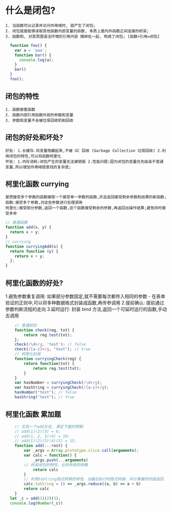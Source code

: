 # 什么是闭包?

    1. 当函数可以记录并访问作用域时, 就产生了闭包;
    2. 闭包就是能够读取其他函数内部变量的函数, 本质上是内外函数之间连接的桥梁;
    3. 函数和, 对其周围语法环境的引用内容 捆绑在一起, 构成了闭包; [函数+引用=闭包]

```JavaScript
  function foo() {
    var a = 'aaa';
    function bar() {
      console.log(a);
    }
    bar()
  }
  foo();
```

## 闭包的特性

    1. 函数嵌套函数
    2. 函数内部引用函数外部的参数和变量
    3. 参数和变量不会被垃圾回收机制回收

## 闭包的好处和坏处?

    好处: 1.长缓存.将变量隐藏起来,不被 GC 回收 (Garbage Collection 垃圾回收) 2.利用闭包的特性,可以将函数柯里化
    坏处: 1.内存消耗:闭包产生的变量无法被销毁 2.性能问题:因为闭包的变量优先级高于普通变量,所以增加作用域链查找的复杂度;

## 柯里化函数 currying

    是把接受多个参数的函数编程一个接受单一参数的函数,并且返回接受剩余参数和结果的新函数;
    函数:接受多个参数,对这些参数进行处理调用
    柯里化:接受部分参数,返回一个函数,这个函数接受剩余的参数,再返回出操作结果;避免同时接受多参

```javascript
// 普通函数
function add(x, y) {
  return x + y;
}
// currying
function curryingAdd(x) {
  return function (y) {
    return x + y;
  };
}
```

## 柯里化函数的好处?

1.避免参数重复调用: 如果部分参数固定,就不需要每次都传入相同的参数 - 在表单验证的正则中,可以将多种数据格式封装成函数,再传参调用 2.提前确认: 提前通过参数判断流程的走向 3.延时运行: 封装 bind 方法,返回一个可延时运行的函数,手动去调用

```JavaScript
	// 普通校验
	function check(reg, txt) {
		return reg.test(txt);
	};
	check(/\d+/g, 'test'); // false
	check(/[a-z]+/g, "test"); // true
	// 柯里化封装
	function curryingCheck(reg) {
		return function(txt) {
			return reg.test(txt);
		}
	}
	var hasNumber = curryingCheck(/\d+/g);
	var hasString = curryingCheck(/[a-z]+/g);
	hasNumber("test"); // false
	hasString("test"); // true
```

## 柯里化函数 累加题

```JavaScript
	// 实现一个add方法, 满足下面的预期:
	// add(1)(2)(3) = 6;
	// add(1, 2, 3)(4) = 10;
	// add(1)(2)(3)(4)(5) = 15;
	function add(...rest) {
		var _args = Array.prototype.slice.call(arguments);
		var calc = function() {
			_args.push(...arguments)
        // 利用闭包的特性，合并所有的参数
			return calc
		}
		// 利用toString隐式转换的特性，当最后执行时隐式转换，并计算最终的值返回
		calc.toString = () => _args.reduce((a, b) => a + b)
		return calc
	}
  let _c = add(1)(2)(3);
  console.log(Number(_c))
```
